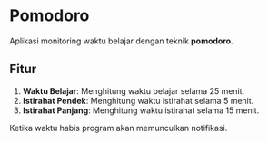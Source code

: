 # Pomodoro

Aplikasi monitoring waktu belajar dengan teknik **pomodoro**.

## Fitur

1. **Waktu Belajar**: Menghitung waktu belajar selama 25 menit.
2. **Istirahat Pendek**: Menghitung waktu istirahat selama 5 menit.
3. **Istirahat Panjang**: Menghitung waktu istirahat selama 15 menit.

Ketika waktu habis program akan memunculkan notifikasi.
